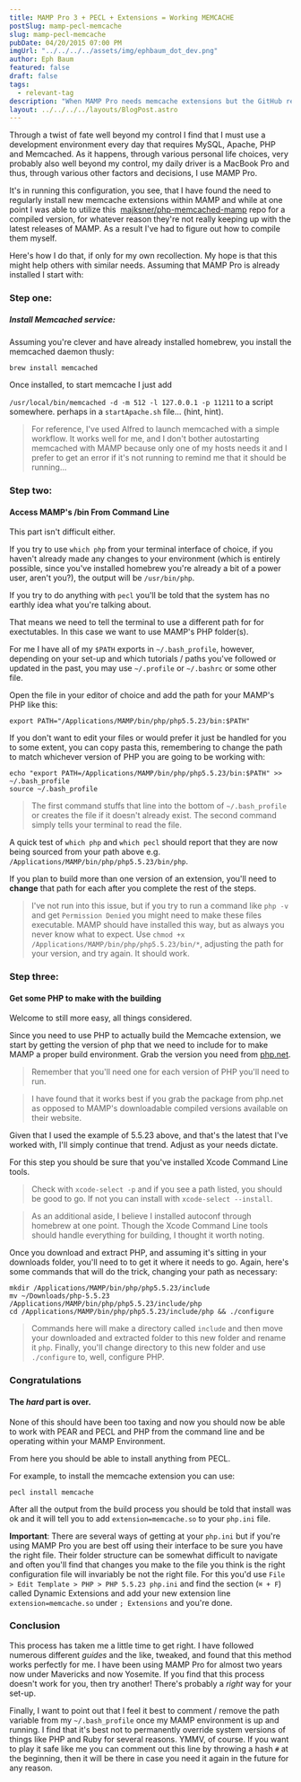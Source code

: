```yaml
---
title: MAMP Pro 3 + PECL + Extensions = Working MEMCACHE
postSlug: mamp-pecl-memcache
slug: mamp-pecl-memcache
pubDate: 04/20/2015 07:00 PM
imgUrl: "../../../../assets/img/ephbaum_dot_dev.png"
author: Eph Baum
featured: false
draft: false
tags:
  - relevant-tag
description: "When MAMP Pro needs memcache extensions but the GitHub repos aren't keeping up—learn how to compile PECL extensions yourself. A complete guide to setting up MAMP's build environment, configuring PHP paths, and installing memcache without breaking your development workflow."
layout: ../../../../layouts/BlogPost.astro
---
```


Through a twist of fate well beyond my control I find that I must use a development environment every day that requires MySQL, Apache, PHP and Memcached. As it happens, through various personal life choices, very probably also well beyond my control, my daily driver is a MacBook Pro and thus, through various other factors and decisions, I use MAMP Pro.

It's in running this configuration, you see, that I have found the need to regularly install new memcache extensions within MAMP and while at one point I was able to utilize this  [majksner/php-memcached-mamp](httphttps://github.com/majksner/php-memcached-mamp) repo for a compiled version, for whatever reason they're not really keeping up with the latest releases of MAMP. As a result I've had to figure out how to compile them myself.

Here's how I do that, if only for my own recollection. My hope is that this might help others with similar needs. Assuming that MAMP Pro is already installed I start with:

### Step one:

##### Install Memcached service:

Assuming you're clever and have already installed homebrew, you install the memcached daemon thusly:

    brew install memcached  
    

Once installed, to start memcache I just add

`/usr/local/bin/memcached -d -m 512 -l 127.0.0.1 -p 11211` to a script somewhere. perhaps in a `startApache.sh` file... (hint, hint).

> For reference, I've used Alfred to launch memcached with a simple workflow. It works well for me, and I don't bother autostarting memcached with MAMP because only one of my hosts needs it and I prefer to get an error if it's not running to remind me that it should be running...

### Step two:

#### Access MAMP's /bin From Command Line

This part isn't difficult either.

If you try to use `which php` from your terminal interface of choice, if you haven't already made any changes to your environment (which is entirely possible, since you've installed homebrew you're already a bit of a power user, aren't you?), the output will be `/usr/bin/php`.

If you try to do anything with `pecl` you'll be told that the system has no earthly idea what you're talking about.

That means we need to tell the terminal to use a different path for for exectutables. In this case we want to use MAMP's PHP folder(s).

For me I have all of my `$PATH` exports in `~/.bash_profile`, however, depending on your set-up and which tutorials / paths you've followed or updated in the past, you may use `~/.profile` or `~/.bashrc` or some other file.

Open the file in your editor of choice and add the path for your MAMP's PHP like this:

    export PATH="/Applications/MAMP/bin/php/php5.5.23/bin:$PATH"  
    

If you don't want to edit your files or would prefer it just be handled for you to some extent, you can copy pasta this, remembering to change the path to match whichever version of PHP you are going to be working with:

    echo "export PATH=/Applications/MAMP/bin/php/php5.5.23/bin:$PATH" >> ~/.bash_profile  
    source ~/.bash_profile  
    

> The first command stuffs that line into the bottom of `~/.bash_profile` or creates the file if it doesn't already exist. The second command simply tells your terminal to read the file.

A quick test of `which php` and `which pecl` should report that they are now being sourced from your path above e.g. `/Applications/MAMP/bin/php/php5.5.23/bin/php`.

If you plan to build more than one version of an extension, you'll need to **change** that path for each after you complete the rest of the steps.

> I've not run into this issue, but if you try to run a command like `php -v` and get `Permission Denied` you might need to make these files executable. MAMP should have installed this way, but as always you never know what to expect. Use `chmod +x /Applications/MAMP/bin/php/php5.5.23/bin/*`, adjusting the path for your version, and try again. It should work.

### Step three:

#### Get some PHP to make with the building

Welcome to still more easy, all things considered.

Since you need to use PHP to actually build the Memcache extension, we start by getting the version of php that we need to include for to make MAMP a proper build environment. Grab the version you need from [php.net](http://php.net/downloads.php).

> Remember that you'll need one for each version of PHP you'll need to run.

> I have found that it works best if you grab the package from php.net as opposed to MAMP's downloadable compiled versions available on their website.

Given that I used the example of 5.5.23 above, and that's the latest that I've worked with, I'll simply continue that trend. Adjust as your needs dictate.

For this step you should be sure that you've installed Xcode Command Line tools.

> Check with `xcode-select -p` and if you see a path listed, you should be good to go. If not you can install with `xcode-select --install`.

> As an additional aside, I believe I installed autoconf through homebrew at one point. Though the Xcode Command Line tools should handle everything for building, I thought it worth noting.

Once you download and extract PHP, and assuming it's sitting in your downloads folder, you'll need to to get it where it needs to go. Again, here's some commands that will do the trick, changing your path as necessary:

    mkdir /Applications/MAMP/bin/php/php5.5.23/include  
    mv ~/Downloads/php-5.5.23 /Applications/MAMP/bin/php/php5.5.23/include/php  
    cd /Applications/MAMP/bin/php/php5.5.23/include/php && ./configure  
    

> Commands here will make a directory called `include` and then move your downloaded and extracted folder to this new folder and rename it `php`. Finally, you'll change directory to this new folder and use `./configure` to, well, configure PHP.

### Congratulations

#### The _hard_ part is over.

None of this should have been too taxing and now you should now be able to work with PEAR and PECL and PHP from the command line and be operating within your MAMP Environment.

From here you should be able to install anything from PECL.

For example, to install the memcache extension you can use:

`pecl install memcache`

After all the output from the build process you should be told that install was ok and it will tell you to add `extension=memcache.so` to your `php.ini` file.

**Important**: There are several ways of getting at your `php.ini` but if you're using MAMP Pro you are best off using their interface to be sure you have the right file. Their folder structure can be somewhat difficult to navigate and often you'll find that changes you make to the file you think is the right configuration file will invariably be not the right file. For this you'd use `File > Edit Template > PHP > PHP 5.5.23 php.ini` and find the section (`⌘ + F`) called Dynamic Extensions and add your new extension line `extension=memcache.so` under `; Extensions` and you're done.

### Conclusion

This process has taken me a little time to get right. I have followed numerous different _guides_ and the like, tweaked, and found that this method works perfectly for me. I have been using MAMP Pro for almost two years now under Mavericks and now Yosemite. If you find that this process doesn't work for you, then try another! There's probably a _right_ way for your set-up.

Finally, I want to point out that I feel it best to comment / remove the path variable from my `~/.bash_profile` once my MAMP environment is up and running. I find that it's best not to permanently override system versions of things like PHP and Ruby for several reasons. YMMV, of course. If you want to play it safe like me you can comment out this line by throwing a hash `#` at the beginning, then it will be there in case you need it again in the future for any reason.
